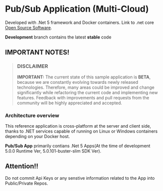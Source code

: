 # Pub/Sub Application (Multi-Cloud)

Developed with .Net 5 framework and Docker containers. Link to .net core [Open Source Software](https://github.com/dotnet/aspnetcore).

**Development** branch contains the latest **stable** code


## IMPORTANT NOTES!

> ### DISCLAIMER
>
> **IMPORTANT:** The current state of this sample application is **BETA**, because we are constantly evolving towards newly released technologies. Therefore, many areas could be improved and change significantly while refactoring the current code and implementing new features. Feedback with improvements and pull requests from the community will be highly appreciated and accepted.

### Architecture overview

This reference application is cross-platform at the server and client side, thanks to .NET services capable of running on Linux or Windows containers depending on your Docker host.

**Pub/Sub App** primarily contians .Net 5 Apps(At the time of development 5.0.0 Runtime Ver, 5.0.101-buster-slim SDK Ver).

## Attention!!

Do not commit Api Keys or any senstive information related to the App into Public/Private Repos.
